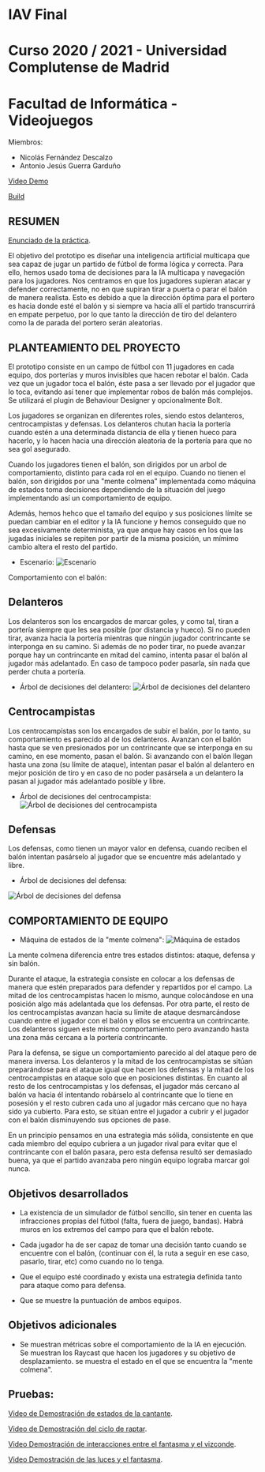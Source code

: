 # IAV Final
# Curso 2020 / 2021 - Universidad Complutense de Madrid
# Facultad de Informática - Videojuegos

 Miembros:
  * Nicolás Fernández Descalzo
  * Antonio Jesús Guerra Garduño

<a href="https://drive.google.com/file/d/1X70KL6xWuvTQK7ncNaPO6PiV_ATCf-M4/view?usp=sharing" target="_blank">Video Demo</a>

<a href="https://drive.google.com/file/d/1YKqnutRc1wBcxDkYBs2rtP7hmkmZ8RJn/view?usp=sharing" target="_blank">Build</a>

RESUMEN
----------
<a href="https://drive.google.com/file/d/1Gd6IE9nrVOpr-S7TkUCJnWHrVI3rEztR/view?usp=sharing" target="_blank">Enunciado de la práctica</a>.

El objetivo del prototipo es diseñar una inteligencia artificial multicapa que sea capaz de jugar
un partido de fútbol de forma lógica y correcta. Para ello, hemos usado toma de decisiones para la
IA multicapa y navegación para los jugadores. Nos centramos en que los jugadores supieran
atacar y defender correctamente, no en que supiran tirar a puerta o parar el balón de manera realista.
Esto es debido a que la dirección óptima para el portero es hacia donde esté el balón y si
siempre va hacia allí el partido transcurrirá en empate perpetuo, por lo que tanto la dirección de
tiro del delantero como la de parada del portero serán aleatorias.

PLANTEAMIENTO DEL PROYECTO
-----------------------------
El prototipo consiste en un campo de fútbol con 11 jugadores en
cada equipo, dos porterías y muros invisibles que hacen rebotar el balón. Cada vez que un
jugador toca el balón, éste pasa a ser llevado por el jugador que lo toca, evitando así
tener que implementar robos de balón más complejos. Se utilizará el plugin de Behaviour
Designer y opcionalmente Bolt.

Los jugadores se organizan en diferentes roles, siendo estos delanteros, centrocampistas y defensas.
Los delanteros chutan hacia la portería cuando estén a una determinada distancia de ella y tienen hueco
para hacerlo, y lo hacen hacia una dirección aleatoria de la portería para que no sea gol asegurado.

Cuando los jugadores tienen el balón, son dirigidos por un arbol de comportamiento, distinto para cada
rol en el equipo. Cuando no tienen el balón, son dirigidos por una "mente colmena" implementada como máquina de estados
toma decisiones dependiendo de la situación del juego implementando así un comportamiento de equipo.

Además, hemos hehco que el tamaño del equipo y sus posiciones límite se puedan cambiar en el editor y la IA funcione y
hemos conseguido que no sea excesivamente determinista, ya que anque hay casos en los que las jugadas iniciales se repiten
por partir de la misma posición, un mímimo cambio altera el resto del partido.

* Escenario: 
![Escenario](Doc/Escenario.PNG?raw=true)

Comportamiento con el balón:

Delanteros
------------
Los delanteros son los encargados de marcar goles, y como tal, tiran a portería siempre que les sea posible (por distancia y hueco).
Si no pueden tirar, avanza hacia la portería mientras que ningún jugador contrincante se interponga en su camino.
Si además de no poder tirar, no puede avanzar porque hay un contrincante en mitad del camino, intenta pasar el balón al
jugador más adelantado. En caso de tampoco poder pasarla, sin nada que perder chuta a portería.

* Árbol de decisiones del delantero: 
![Árbol de decisiones del delantero](Doc/Delantero.PNG?raw=true)

Centrocampistas
----------------
Los centrocampistas son los encargados de subir el balón, por lo tanto, su comportamiento es parecido al de los delanteros.
Avanzan con el balón hasta que se ven presionados por un contrincante que se interponga en su camino, en ese momento,
pasan el balón. Si avanzando con el balón llegan hasta una zona (su límite de ataque), intentan pasar el balón al delantero
en mejor posición de tiro y en caso de no poder pasársela a un delantero la pasan al jugador más adelantado posible y libre.

* Árbol de decisiones del centrocampista: 
![Árbol de decisiones del centrocampista](Doc/Centro.PNG?raw=true)

Defensas
------------
Los defensas, como tienen un mayor valor en defensa, cuando reciben el balón intentan pasárselo al jugador que se encuentre
más adelantado y libre.

* Árbol de decisiones del defensa:

![Árbol de decisiones del defensa](Doc/Defensa.PNG?raw=true)

COMPORTAMIENTO DE EQUIPO
----------------------------
* Máquina de estados de la "mente colmena": 
![Máquina de estados](Doc/MenteColmena.PNG?raw=true)

La mente colmena diferencia entre tres estados distintos: ataque, defensa y sin balón.

Durante el ataque, la estrategia consiste en colocar a los defensas de manera que estén preparados para defender y repartidos
por el campo. La mitad de los centrocampistas hacen lo mismo, aunque colocándose en una posición algo más adelantada que los defensas.
Por otra parte, el resto de los centrocampistas avanzan hacia su límite de ataque desmarcándose cuando entre el jugador con el balón
y ellos se encuentra un contrincante. Los delanteros siguen este mismo comportamiento pero avanzando hasta una zona más cercana a
la portería contrincante.

Para la defensa, se sigue un comportamiento parecido al del ataque pero de manera inversa. Los delanteros y la mitad de los
centrocampistas se sitúan preparándose para el ataque igual que hacen los defensas y la mitad de los centrocampistas en ataque solo que
en posiciones distintas. En cuanto al resto de los centrocampistas y los defensas, el jugador más cercano al balón va hacia él intentando
robárselo al contrincante que lo tiene en posesión y el resto cubren cada uno al jugador más cercano que no haya sido ya cubierto.
Para esto, se sitúan entre el jugador a cubrir y el jugador con el balón disminuyendo sus opciones de pase.

En un principio pensamos en una estrategia más sólida, consistente en que cada miembro del equipo cubriera a un jugador rival para evitar que 
el contrincante con el balón pasara, pero esta defensa resultó ser demasiado buena, ya que el partido avanzaba pero ningún equipo lograba marcar
gol nunca.

Objetivos desarrollados
-----------------------------------------------------
* La existencia de un simulador de fútbol sencillo, sin tener en cuenta las infracciones
	propias del fútbol (falta, fuera de juego, bandas). Habrá muros en los extremos del campo
	para que el balón rebote.

* Cada jugador ha de ser capaz de tomar una decisión tanto cuando se encuentre con el
	balón, (continuar con él, la ruta a seguir en ese caso, pasarlo, tirar, etc) como cuando no
	lo tenga.
	
* Que el equipo esté coordinado y exista una estrategia definida tanto para ataque como
	para defensa.

* Que se muestre la puntuación de ambos equipos.

Objetivos adicionales
--------------------------
* Se muestran métricas sobre el comportamiento de la IA en ejecución.
	Se muestran los Raycast que hacen los jugadores y su objetivo de desplazamiento.
	se muestra el estado en el que se encuentra la "mente colmena".

Pruebas:
---------

<a href="https://drive.google.com/file/d/1Iuv8a-aHQoyZLW2ZXfkF0rSYrFYvy-zf/view?usp=sharing" target="_blank">Video de Demostración de estados de la cantante</a>.

<a href="https://drive.google.com/file/d/1WEVxThvS_K1Rm5GgykuB6juMDTX1aPVP/view?usp=sharing" target="_blank">Video de Demostración del ciclo de raptar</a>.

<a href="https://drive.google.com/file/d/1XuETTcF7F6TRJnxm8OJdZZXMm6EiG6ay/view?usp=sharing" target="_blank">Video Demostración de interacciones entre el fantasma y el vizconde</a>.

<a href="https://drive.google.com/file/d/1Ty3xN34Pg6Nj1pi6p-_BtXKXKAL1Iuz2/view?usp=sharing" target="_blank">Video Demostración de las luces y el fantasma</a>.
